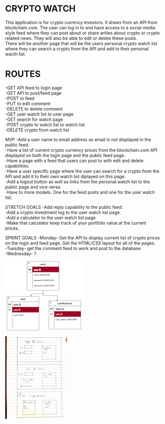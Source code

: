 # CRYPTO WATCH<br>

This application is for crypto currency investors. It draws from an API from blockchain.com.
The user can log in to and have access to a social media style feed where they can post about or share artiles about crypto or crypto related news. They will also be able to edit or delete these posts.<br>
There will be another page that will be the users personal crypto watch list where they can search a crypto from the API and add to their personal wacth list.<br>

# ROUTES

-GET API feed to login page<br>
-GET API to post/feed page<br>
-POST to feed<br>
-PUT to edit comment<br>
-DELETE to delete comment<br>
-GET user watch list to user page<br>
-GET search for watch page<br>
-POST crypto to watch list to watch list<br>
-DELETE crypto from watch list<br>

MVP
-Add a user name to email address so email is not displayed in the public feed.<br>
-Have a list of current crypto currency prices from the blockchain.com API displayed on both the login page and the public feed page.<br>
-Have a page with a feed that users can post to with edit and delete capabilities.<br>
-Have a user specific page where the user can search for a crypto from the API and add it to their own watch list diplayed on this page.<br>
-Add a logout button as well as links from the personal watch list to the public page and vice versa.<br>
-Have to more models. One for the feed posts and one for the user watch list.<br>

STRETCH GOALS
-Add reply capability to the public feed.<br>
-Add a crypto investment log to the user watch list page.<br>
-Add a calculator to the user watch list page.<br>
-Make that calculator keep track of your portfolio value at the current prices.<br>

SPRINT GOALS
-Monday- Get the API to display current list of crypto prices on the login and feed page. Get the HTML/CSS layout for all of the pages.<br>
-Tuesday- get the comment feed to work and post to the database<br>
-Wednesday- ? <br>

![My ERDs](./DATABASE.jpg)

![my WIREFRAMES](./Wireframe.jpg)
